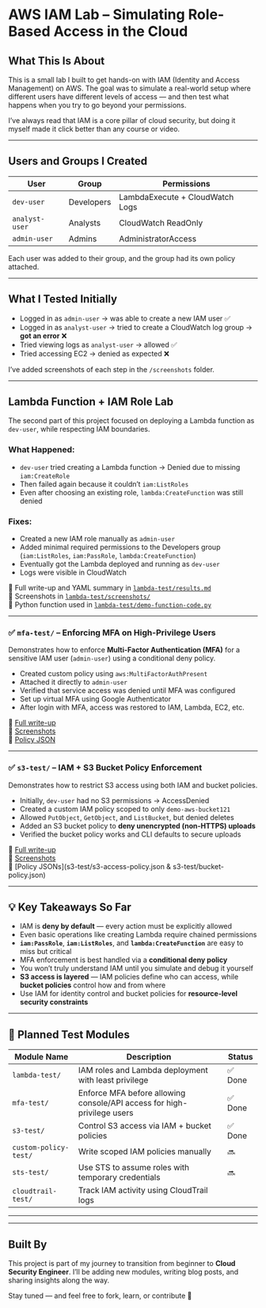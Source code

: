 #  AWS IAM Lab – Simulating Role-Based Access in the Cloud

##  What This Is About

This is a small lab I built to get hands-on with IAM (Identity and Access Management) on AWS. The goal was to simulate a real-world setup where different users have different levels of access — and then test what happens when you try to go beyond your permissions.

I’ve always read that IAM is a core pillar of cloud security, but doing it myself made it click better than any course or video.

---

##  Users and Groups I Created

| User           | Group      | Permissions                     |
|----------------|------------|----------------------------------|
| `dev-user`     | Developers | LambdaExecute + CloudWatch Logs |
| `analyst-user` | Analysts   | CloudWatch ReadOnly             |
| `admin-user`   | Admins     | AdministratorAccess             |

Each user was added to their group, and the group had its own policy attached.

---

##  What I Tested Initially

- Logged in as `admin-user` → was able to create a new IAM user ✅  
- Logged in as `analyst-user` → tried to create a CloudWatch log group → **got an error** ❌  
- Tried viewing logs as `analyst-user` → allowed ✅  
- Tried accessing EC2 → denied as expected ❌  

I’ve added screenshots of each step in the `/screenshots` folder.

---

##  Lambda Function + IAM Role Lab

The second part of this project focused on deploying a Lambda function as `dev-user`, while respecting IAM boundaries.

### What Happened:
- `dev-user` tried creating a Lambda function → Denied due to missing `iam:CreateRole`
- Then failed again because it couldn’t `iam:ListRoles`
- Even after choosing an existing role, `lambda:CreateFunction` was still denied

### Fixes:
- Created a new IAM role manually as `admin-user`
- Added minimal required permissions to the Developers group (`iam:ListRoles`, `iam:PassRole`, `lambda:CreateFunction`)
- Eventually got the Lambda deployed and running as `dev-user`
- Logs were visible in CloudWatch

📄 Full write-up and YAML summary in [`lambda-test/results.md`](lambda-test/results.md)  
📸 Screenshots in [`lambda-test/screenshots/`](lambda-test/screenshots/)  
🧠 Python function used in [`lambda-test/demo-function-code.py`](lambda-test/demo-function-code.py)

---

### ✅ `mfa-test/` – Enforcing MFA on High-Privilege Users  
Demonstrates how to enforce **Multi-Factor Authentication (MFA)** for a sensitive IAM user (`admin-user`) using a conditional deny policy.

- Created custom policy using `aws:MultiFactorAuthPresent`
- Attached it directly to `admin-user`
- Verified that service access was denied until MFA was configured
- Set up virtual MFA using Google Authenticator
- After login with MFA, access was restored to IAM, Lambda, EC2, etc.

📄 [Full write-up](mfa-test/results.md)  
📸 [Screenshots](mfa-test/screenshots/)  
📜 [Policy JSON](mfa-test/mfa-enforce-policy.json)

---

### ✅ `s3-test/` – IAM + S3 Bucket Policy Enforcement

Demonstrates how to restrict S3 access using both IAM and bucket policies.

- Initially, `dev-user` had no S3 permissions → AccessDenied
- Created a custom IAM policy scoped to only `demo-aws-bucket121`
- Allowed `PutObject`, `GetObject`, and `ListBucket`, but denied deletes
- Added an S3 bucket policy to **deny unencrypted (non-HTTPS) uploads**
- Verified the bucket policy works and CLI defaults to secure uploads

📄 [Full write-up](s3-test/results.md)  
📸 [Screenshots](s3-test/screenshots/)  
📜 [Policy JSONs](s3-test/s3-access-policy.json & s3-test/bucket-policy.json)

---
## 💡 Key Takeaways So Far

- IAM is **deny by default** — every action must be explicitly allowed
- Even basic operations like creating Lambda require chained permissions
- **`iam:PassRole`**, **`iam:ListRoles`**, and **`lambda:CreateFunction`** are easy to miss but critical
- MFA enforcement is best handled via a **conditional deny policy**
- You won’t truly understand IAM until you simulate and debug it yourself
- **S3 access is layered** — IAM policies define who can access, while **bucket policies** control how and from where
- Use IAM for identity control and bucket policies for **resource-level security constraints**


---

## 🧩 Planned Test Modules

| Module Name              | Description                                                             | Status |
|--------------------------|-------------------------------------------------------------------------|--------|
| `lambda-test/`           | IAM roles and Lambda deployment with least privilege                   | ✅ Done |
| `mfa-test/`              | Enforce MFA before allowing console/API access for high-privilege users | ✅ Done |
| `s3-test/`               | Control S3 access via IAM + bucket policies                             | ✅ Done |
| `custom-policy-test/`    | Write scoped IAM policies manually                                      | 🔜     |
| `sts-test/`              | Use STS to assume roles with temporary credentials                      | 🔜     |
| `cloudtrail-test/`       | Track IAM activity using CloudTrail logs            

---

---



##  Built By

This project is part of my journey to transition from beginner to **Cloud Security Engineer**. I’ll be adding new modules, writing blog posts, and sharing insights along the way.

Stay tuned — and feel free to fork, learn, or contribute 🔐
